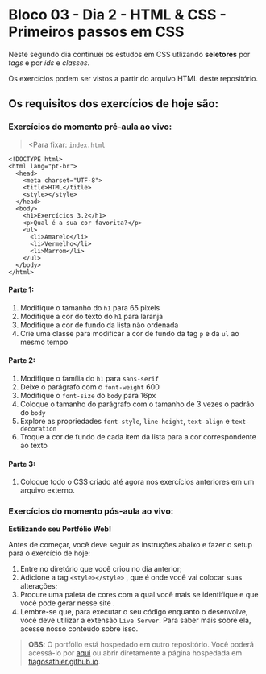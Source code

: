 # Bloco 03 - Dia 2 - HTML & CSS - Primeiros passos em CSS

Neste segundo dia continuei os estudos em CSS utlizando **seletores** por *tags* e por *ids* e *classes*. 

Os exercícios podem ser vistos a partir do arquivo HTML deste repositório.

## Os requisitos dos exercícios de hoje são:

### Exercícios do momento pré-aula ao vivo:

> <Para fixar: `index.html` 
```
<!DOCTYPE html>
<html lang="pt-br">
  <head>
    <meta charset="UTF-8">
    <title>HTML</title>
    <style></style>
  </head>
  <body>
    <h1>Exercícios 3.2</h1>
    <p>Qual é a sua cor favorita?</p>
    <ul>
      <li>Amarelo</li>
      <li>Vermelho</li>
      <li>Marrom</li>
    </ul>
  </body>
</html>
```
#### Parte 1:

1. Modifique o tamanho do `h1` para 65 pixels
2. Modifique a cor do texto do `h1` para laranja
3. Modifique a cor de fundo da lista não ordenada
4. Crie uma classe para modificar a cor de fundo da tag `p` e da `ul` ao mesmo tempo

#### Parte 2:

1. Modifique o família do `h1` para `sans-serif`
2. Deixe o parágrafo com o `font-weight` 600
3. Modifique o `font-size` do `body` para 16px
4. Coloque o tamanho do parágrafo com o tamanho de 3 vezes o padrão do `body`
5. Explore as propriedades `font-style`, `line-height`, `text-align` e `text-decoration`
6. Troque a cor de fundo de cada item da lista para a cor correspondente ao texto

#### Parte 3:

1. Coloque todo o CSS criado até agora nos exercícios anteriores em um arquivo externo.

### Exercícios do momento pós-aula ao vivo:

**Estilizando seu Portfólio Web!**

Antes de começar, você deve seguir as instruções abaixo e fazer o setup para o exercício de hoje:

1. Entre no diretório que você criou no dia anterior;
2. Adicione a tag `<style></style>` , que é onde você vai colocar suas alterações;
3. Procure uma paleta de cores com a qual você mais se identifique e que você pode gerar nesse site .
4. Lembre-se que, para executar o seu código enquanto o desenvolve, você deve utilizar a extensão `Live Server`. Para saber mais sobre ela, acesse nosso conteúdo sobre isso.

> **OBS**: O portfólio está hospedado em outro repositório. Você poderá acessá-lo por [aqui](https://github.com/tiagosathler/tiagosathler.github.io) ou abrir diretamente a página hospedada em [tiagosathler.github.io](https://tiagosathler.github.io/).
